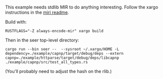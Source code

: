 This example needs stdlib MIR to do anything interesting. Follow the xargo instructions in the
[miri readme](https://github.com/solson/miri).

Build with:

```
RUSTFLAGS="-Z always-encode-mir" xargo build
```

Then in the seer top-level directory:

```
cargo run --bin seer --  --sysroot ~/.xargo/HOME -L dependency=./example/capnp/target/debug/deps --extern capnp=./example/httparse/target/debug/deps/libcapnp  ./example/capnp/src/test_all_types.rs
```

(You'll probably need to adjust the hash on the rlib.)